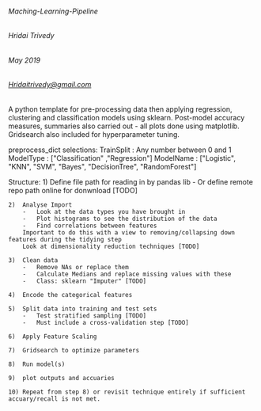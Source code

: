 ######	Maching-Learning-Pipeline
######	Hridai Trivedy
######	May 2019
######	Hridaitrivedy@gmail.com


A python template for pre-processing data then applying regression, clustering and classification models using sklearn. Post-model accuracy measures, summaries also carried out - all plots done using matplotlib.
Gridsearch also included for hyperparameter tuning.

preprocess_dict selections:
	TrainSplit 		:	Any number between 0 and 1
	ModelType		:	["Classification" ,"Regression"]
	ModelName		:	["Logistic", "KNN", "SVM", "Bayes", "DecisionTree", "RandomForest"]
	
Structure:
	1) 	Define file path for reading in by pandas lib
		-	Or define remote repo path online for donwnload [TODO]
	
	2)	Analyse Import
		-	Look at the data types you have brought in
		-	Plot histograms to see the distribution of the data
		-	Find correlations between features
		Important to do this with a view to removing/collapsing down features during the tidying step
		Look at dimensionality reduction techniques [TODO]
		
	3)	Clean data
		-	Remove NAs or replace them
		-	Calculate Medians and replace missing values with these
		-	Class: sklearn "Imputer" [TODO]
			
	4)	Encode the categorical features
	
	5)	Split data into training and test sets
		-	Test stratified sampling [TODO]
		-	Must include a cross-validation step [TODO]
		
	6)	Apply Feature Scaling
	
	7)	Gridsearch to optimize parameters
	
	8)	Run model(s)
	
	9)	plot outputs and accuaries
	
	10)	Repeat from step 8) or revisit technique entirely if sufficient accuary/recall is not met.
	